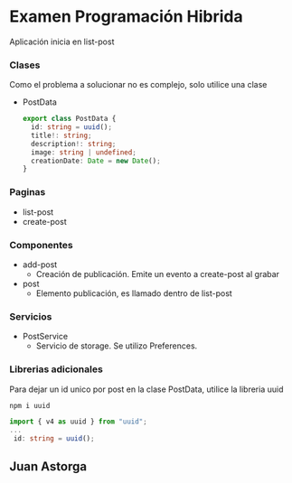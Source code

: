 # Examen Programación Hibrida

Aplicación inicia en list-post

### Clases

Como el problema a solucionar no es complejo, solo utilice una clase

- PostData

  ```ts
  export class PostData {
    id: string = uuid();
    title!: string;
    description!: string;
    image: string | undefined;
    creationDate: Date = new Date();
  }
  ```

### Paginas

- list-post
- create-post

### Componentes

- add-post
  - Creación de publicación. Emite un evento a create-post al grabar
- post
  - Elemento publicación, es llamado dentro de list-post

### Servicios

- PostService
  - Servicio de storage. Se utilizo Preferences.

### Librerias adicionales

Para dejar un id unico por post en la clase PostData, utilice la libreria uuid

```bash
npm i uuid
```

```ts
import { v4 as uuid } from "uuid";
...
 id: string = uuid();
```

## Juan Astorga
